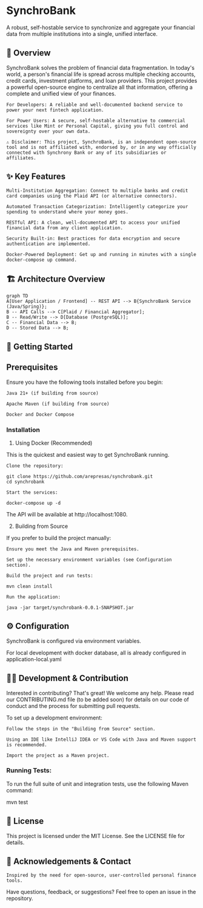 # SynchroBank

A robust, self-hostable service to synchronize and aggregate your financial data from multiple institutions into a
single, unified interface.
## 📖 Overview

SynchroBank solves the problem of financial data fragmentation. In today's world, a person's financial life is spread
across multiple checking accounts, credit cards, investment platforms, and loan providers. This project provides a
powerful open-source engine to centralize all that information, offering a complete and unified view of your finances.

    For Developers: A reliable and well-documented backend service to power your next fintech application.

    For Power Users: A secure, self-hostable alternative to commercial services like Mint or Personal Capital, giving you full control and sovereignty over your own data.

    ⚠️ Disclaimer: This project, SynchroBank, is an independent open-source tool and is not affiliated with, endorsed by, or in any way officially connected with Synchrony Bank or any of its subsidiaries or affiliates.

## ✨ Key Features

    Multi-Institution Aggregation: Connect to multiple banks and credit card companies using the Plaid API (or alternative connectors).

    Automated Transaction Categorization: Intelligently categorize your spending to understand where your money goes.

    RESTful API: A clean, well-documented API to access your unified financial data from any client application.

    Security Built-in: Best practices for data encryption and secure authentication are implemented.

    Docker-Powered Deployment: Get up and running in minutes with a single docker-compose up command.

## 🏗️ Architecture Overview

```mermaid
graph TD
A[User Application / Frontend] -- REST API --> B{SynchroBank Service (Java/Spring)};
B -- API Calls --> C[Plaid / Financial Aggregator];
B -- Read/Write --> D[Database (PostgreSQL)];
C -- Financial Data --> B;
D -- Stored Data --> B;
```

## 🚀 Getting Started
## Prerequisites

Ensure you have the following tools installed before you begin:

    Java 21+ (if building from source)

    Apache Maven (if building from source)

    Docker and Docker Compose

### Installation

1. Using Docker (Recommended)

This is the quickest and easiest way to get SynchroBank running.

    Clone the repository:

    git clone https://github.com/arepresas/synchrobank.git
    cd synchrobank

    Start the services:

    docker-compose up -d

The API will be available at http://localhost:1080.

2. Building from Source

If you prefer to build the project manually:

    Ensure you meet the Java and Maven prerequisites.

    Set up the necessary environment variables (see Configuration section).

    Build the project and run tests:

    mvn clean install

    Run the application:

    java -jar target/synchrobank-0.0.1-SNAPSHOT.jar

## ⚙️ Configuration

SynchroBank is configured via environment variables.

For local development with docker database, all is already configured in application-local.yaml

## 👨‍💻 Development & Contribution

Interested in contributing? That's great! We welcome any help. Please read our CONTRIBUTING.md file (to be added soon) for details on our
code of conduct and the process for submitting pull requests.

To set up a development environment:

    Follow the steps in the "Building from Source" section.

    Using an IDE like IntelliJ IDEA or VS Code with Java and Maven support is recommended.

    Import the project as a Maven project.

### Running Tests:
To run the full suite of unit and integration tests, use the following Maven command:

mvn test

## 📜 License

This project is licensed under the MIT License. See the LICENSE file for details.
## 🙏 Acknowledgements & Contact

    Inspired by the need for open-source, user-controlled personal finance tools.

Have questions, feedback, or suggestions? Feel free to open an issue in the repository.
